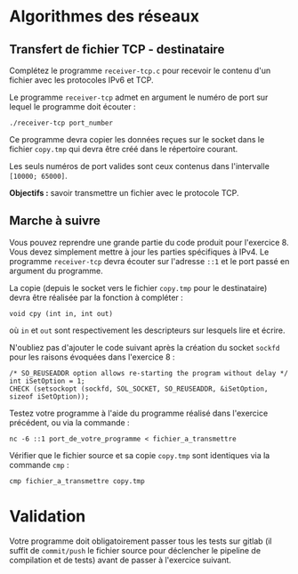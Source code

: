 # Algorithmes des réseaux

## Transfert de fichier TCP - destinataire

Complétez le programme `receiver-tcp.c` pour recevoir le contenu d'un fichier avec les protocoles IPv6 et TCP.

Le programme `receiver-tcp` admet en argument le numéro de port sur lequel le programme doit écouter :

    ./receiver-tcp port_number

Ce programme devra copier les données reçues sur le socket dans le fichier `copy.tmp` qui devra être créé dans le répertoire courant.

Les seuls numéros de port valides sont ceux contenus dans l'intervalle `[10000; 65000]`.

**Objectifs :** savoir transmettre un fichier avec le protocole TCP.

## Marche à suivre

Vous pouvez reprendre une grande partie du code produit pour l'exercice 8. Vous devez simplement mettre à jour les parties spécifiques à IPv4. Le programme `receiver-tcp` devra écouter sur l'adresse `::1` et le port passé en argument du programme.

La copie (depuis le socket vers le fichier `copy.tmp` pour le destinataire) devra être réalisée par la fonction à compléter :

    void cpy (int in, int out)

où `in` et `out` sont respectivement les descripteurs sur lesquels lire et écrire.

N'oubliez pas d'ajouter le code suivant après la création du socket `sockfd` pour les raisons évoquées dans l'exercice 8 :

    /* SO_REUSEADDR option allows re-starting the program without delay */
    int iSetOption = 1;
    CHECK (setsockopt (sockfd, SOL_SOCKET, SO_REUSEADDR, &iSetOption, sizeof iSetOption));

Testez votre programme à l'aide du programme réalisé dans l'exercice précédent, ou via la commande :

    nc -6 ::1 port_de_votre_programme < fichier_a_transmettre

Vérifier que le fichier source et sa copie `copy.tmp` sont identiques via la commande `cmp` :

    cmp fichier_a_transmettre copy.tmp

# Validation

Votre programme doit obligatoirement passer tous les tests sur gitlab (il suffit de `commit/push` le fichier source pour déclencher le pipeline de compilation et de tests) avant de passer à l'exercice suivant.
